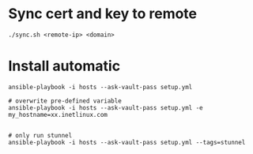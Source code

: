 # Sync cert and key to remote

    ./sync.sh <remote-ip> <domain>


# Install automatic

```
ansible-playbook -i hosts --ask-vault-pass setup.yml

# overwrite pre-defined variable
ansible-playbook -i hosts --ask-vault-pass setup.yml -e my_hostname=xx.inetlinux.com


# only run stunnel
ansible-playbook -i hosts --ask-vault-pass setup.yml --tags=stunnel
```
